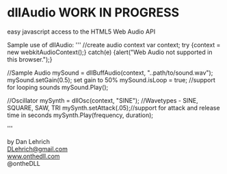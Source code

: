 dllAudio **WORK IN PROGRESS**
===========================
easy javascript access to the HTML5 Web Audio API

Sample use of dllAudio:
'''
//create audio context
var context;
try {context = new webkitAudioContext();}
catch(e) {alert("Web Audio not supported in this browser.");}

//Sample Audio
mySound = dllBuffAudio(context, "..path/to/sound.wav");
mySound.setGain(0.5); set gain to 50%
mySound.isLoop = true; //support for looping sounds
mySound.Play();

//Oscillator
mySynth = dllOsc(context, "SINE"); //Wavetypes - SINE, SQUARE, SAW, TRI
mySynth.setAttack(.05);//support for attack and release time in seconds
mySynth.Play(frequency, duration);

'''

by Dan Lehrich  
DLehrich@gmail.com  
www.onthedll.com  
@ontheDLL
